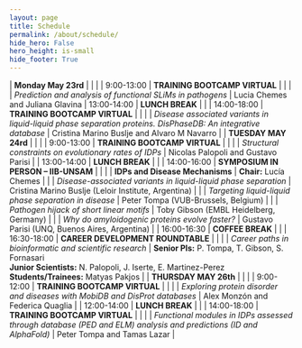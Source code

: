 ```yaml
---
layout: page
title: Schedule
permalink: /about/schedule/
hide_hero: False
hero_height: is-small
hide_footer: True
---
```


<style>
    .table td {
        max-width:500px;
    }

    .content table th{
        background: #dedede;
    }

    .table thead th {
        border: 2px solid black
    }

    .table tr:nth-child(1) { background: #e6e6e6ff; }
    .table tr:nth-child(1) { border-top: 2px solid black; }
    .table tr:nth-child(1) { border-bottom: 1.5px solid black; }

    .table tr:nth-child(4) { border-top: 1.5px solid black; }
    .table tr:nth-child(4) { border-bottom: 2px solid black; }

    .table tr:nth-child(7) { background: #e6e6e6ff; }
    .table tr:nth-child(7) { border-top: 2px solid black; }
    .table tr:nth-child(7) { border-bottom: 1.5px solid black; }

    .table tr:nth-child(10) { border-top: 2px solid black; }
    .table tr:nth-child(10) { border-bottom: 1.5px solid black; }

    .table tr:nth-child(17) { border-top: 2px solid black; }
    .table tr:nth-child(17) { border-bottom: 1.5px solid black; }

    .table tr:nth-child(20) { background: #e6e6e6ff; }
    .table tr:nth-child(20) { border-top: 1.5px solid black; }
    .table tr:nth-child(20) { border-bottom: 1.5px solid black; }

    .table tr:nth-child(23) { border-top: 1.5px solid black; }
    .table tr:nth-child(23) { border-bottom: 1.5px solid black; }

    .table tr:nth-child(25) { border-bottom: 1.5px solid black; }


</style>

<div class="table">

| **Monday May 23rd** | | |
| 9:00-13:00    | **TRAINING BOOTCAMP VIRTUAL** |   |
|   | *Prediction and analysis of functional SLiMs in pathogens* | Lucia Chemes and Juliana Glavina
| 13:00-14:00   | **LUNCH BREAK**   |   |
| 14:00-18:00   | **TRAINING BOOTCAMP VIRTUAL** |   |
|   | *Disease associated variants in liquid-liquid phase separation proteins. DisPhaseDB: An integrative database* | Cristina Marino Buslje and Alvaro M Navarro |
| **TUESDAY MAY 24rd**  |   |   |
| 9:00-13:00   | **TRAINING BOOTCAMP VIRTUAL**  |   |
|   | *Structural constraints on evolutionary rates of IDPs*  |  Nicolas Palopoli and Gustavo Parisi |
| 13:00-14:00  | **LUNCH BREAK**  |   |
| 14:00-16:00  | **SYMPOSIUM IN PERSON – IIB-UNSAM**  |   |
|   | **IDPs and Disease Mechanisms**  | **Chair:** Lucía Chemes  |
|   | *Disease-associated variants in liquid-liquid phase separation*  | Cristina Marino Buslje (Leloir Institute, Argentina)  |
|   | *Targeting liquid-liquid phase separation in disease*  | Peter Tompa (VUB-Brussels, Belgium)  |
|   | *Pathogen hijack of short linear motifs*  | Toby Gibson (EMBL Heidelberg, Germany)  |
|   | *Why do amyloidogenic proteins evolve faster?*  | Gustavo Parisi (UNQ, Buenos Aires, Argentina)  |
| 16:00-16:30  | **COFFEE BREAK**  |   |
| 16:30-18:00   | **CAREER DEVELOPMENT ROUNDTABLE**  |   |
|   |   *Career paths in bioinformatic and scientific research* |  **Senior PIs:** P. Tompa, T. Gibson, S. Fornasari<br>**Junior Scientists:** N. Palopoli, J. Iserte, E. Martinez-Perez<br>**Students/Trainees:** Matyas Pakjos   |
| **THURSDAY MAY 26th**  |   |   |
| 9:00-12:00  |  **TRAINING BOOTCAMP VIRTUAL** |   |
|   |  *Exploring protein disorder and diseases with MobiDB and DisProt databases* | Alex Monzón and Federica Quaglia  |
| 12:00-14:00  | **LUNCH BREAK**  |   |
| 14:00-18:00  | **TRAINING BOOTCAMP VIRTUAL**  |   |
|   |   *Functional modules in IDPs assessed through database (PED and ELM) analysis and predictions (ID and AlphaFold)*    |   Peter Tompa and Tamas Lazar |

</div>